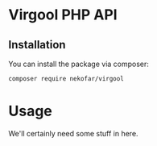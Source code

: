 # Virgool PHP API

## Installation

You can install the package via composer:

```bash
composer require nekofar/virgool
```

# Usage

We'll certainly need some stuff in here.